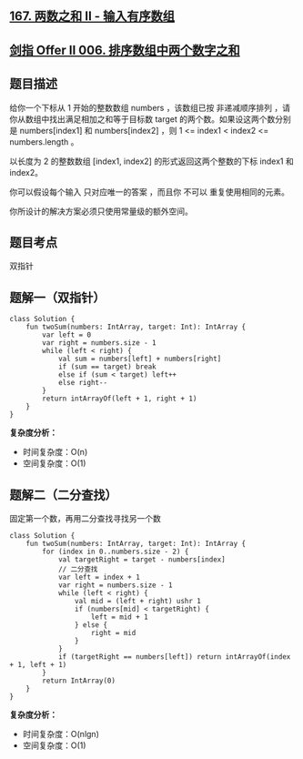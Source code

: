 ## [167. 两数之和 II - 输入有序数组](https://leetcode.cn/problems/two-sum-ii-input-array-is-sorted/)
## [剑指 Offer II 006. 排序数组中两个数字之和](https://leetcode.cn/problems/kLl5u1/)

## 题目描述

给你一个下标从 1 开始的整数数组 numbers ，该数组已按 非递减顺序排列  ，请你从数组中找出满足相加之和等于目标数 target 的两个数。如果设这两个数分别是 numbers[index1] 和 numbers[index2] ，则 1 <= index1 < index2 <= numbers.length 。

以长度为 2 的整数数组 [index1, index2] 的形式返回这两个整数的下标 index1 和 index2。

你可以假设每个输入 只对应唯一的答案 ，而且你 不可以 重复使用相同的元素。

你所设计的解决方案必须只使用常量级的额外空间。

## 题目考点

双指针

## 题解一（双指针）
 
```
class Solution {
    fun twoSum(numbers: IntArray, target: Int): IntArray {
        var left = 0
        var right = numbers.size - 1
        while (left < right) {
            val sum = numbers[left] + numbers[right]
            if (sum == target) break
            else if (sum < target) left++
            else right--
        }
        return intArrayOf(left + 1, right + 1)
    }
}
```

**复杂度分析：**

- 时间复杂度：O(n)
- 空间复杂度：O(1) 

## 题解二（二分查找）

固定第一个数，再用二分查找寻找另一个数

```
class Solution {
    fun twoSum(numbers: IntArray, target: Int): IntArray {
        for (index in 0..numbers.size - 2) {
            val targetRight = target - numbers[index]
            // 二分查找
            var left = index + 1
            var right = numbers.size - 1
            while (left < right) {
                val mid = (left + right) ushr 1
                if (numbers[mid] < targetRight) {
                    left = mid + 1
                } else {
                    right = mid
                }
            }
            if (targetRight == numbers[left]) return intArrayOf(index + 1, left + 1)
        }
        return IntArray(0)
    }
}
```

**复杂度分析：**

- 时间复杂度：O(nlgn)
- 空间复杂度：O(1) 

